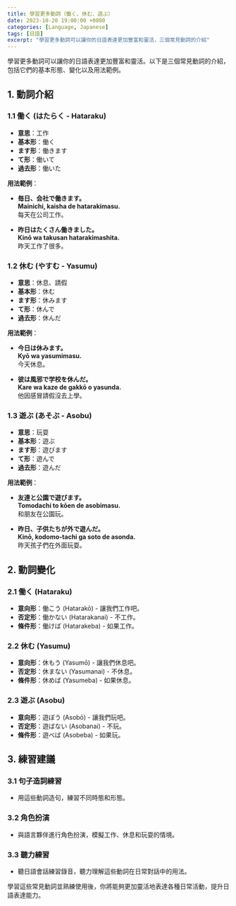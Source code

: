 ```yaml
---
title: 學習更多動詞（働く、休む、遊ぶ）
date: 2023-10-20 19:00:00 +0800
categories: [Language, Japanese]
tags: [日語] 
excerpt: "學習更多動詞可以讓你的日語表達更加豐富和靈活，三個常見動詞的介紹"
---
```


學習更多動詞可以讓你的日語表達更加豐富和靈活。以下是三個常見動詞的介紹，包括它們的基本形態、變化以及用法範例。

## **1. 動詞介紹**

### **1.1 働く (はたらく - Hataraku)**
- **意思**：工作
- **基本形**：働く
- **ます形**：働きます
- **て形**：働いて
- **過去形**：働いた

**用法範例**：
- **毎日、会社で働きます。**  
  **Mainichi, kaisha de hatarakimasu.**  
  每天在公司工作。
  
- **昨日はたくさん働きました。**  
  **Kinō wa takusan hatarakimashita.**  
  昨天工作了很多。

### **1.2 休む (やすむ - Yasumu)**
- **意思**：休息、請假
- **基本形**：休む
- **ます形**：休みます
- **て形**：休んで
- **過去形**：休んだ

**用法範例**：
- **今日は休みます。**  
  **Kyō wa yasumimasu.**  
  今天休息。
  
- **彼は風邪で学校を休んだ。**  
  **Kare wa kaze de gakkō o yasunda.**  
  他因感冒請假沒去上學。

### **1.3 遊ぶ (あそぶ - Asobu)**
- **意思**：玩耍
- **基本形**：遊ぶ
- **ます形**：遊びます
- **て形**：遊んで
- **過去形**：遊んだ

**用法範例**：
- **友達と公園で遊びます。**  
  **Tomodachi to kōen de asobimasu.**  
  和朋友在公園玩。
  
- **昨日、子供たちが外で遊んだ。**  
  **Kinō, kodomo-tachi ga soto de asonda.**  
  昨天孩子們在外面玩耍。

## **2. 動詞變化**

### **2.1 働く (Hataraku)**
- **意向形**：働こう (Hatarakō) - 讓我們工作吧。
- **否定形**：働かない (Hatarakanai) - 不工作。
- **條件形**：働けば (Hatarakeba) - 如果工作。

### **2.2 休む (Yasumu)**
- **意向形**：休もう (Yasumō) - 讓我們休息吧。
- **否定形**：休まない (Yasumanai) - 不休息。
- **條件形**：休めば (Yasumeba) - 如果休息。

### **2.3 遊ぶ (Asobu)**
- **意向形**：遊ぼう (Asobō) - 讓我們玩吧。
- **否定形**：遊ばない (Asobanai) - 不玩。
- **條件形**：遊べば (Asobeba) - 如果玩。

## **3. 練習建議**

### **3.1 句子造詞練習**
- 用這些動詞造句，練習不同時態和形態。

### **3.2 角色扮演**
- 與語言夥伴進行角色扮演，模擬工作、休息和玩耍的情境。

### **3.3 聽力練習**
- 聽日語會話練習錄音，聽力理解這些動詞在日常對話中的用法。

學習這些常見動詞並熟練使用後，你將能夠更加靈活地表達各種日常活動，提升日語表達能力。
